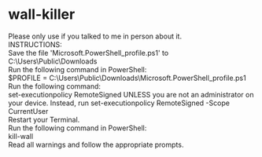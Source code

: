 # wall-killer
Please only use if you talked to me in person about it.
<br>INSTRUCTIONS:
<br>Save the file 'Microsoft.PowerShell_profile.ps1' to C:\Users\Public\Downloads
<br>Run the following command in PowerShell:<br>
$PROFILE = C:\Users\Public\Downloads\Microsoft.PowerShell_profile.ps1<br>
Run the following command:<br>
set-executionpolicy RemoteSigned UNLESS you are not an administrator on your device. Instead, run set-executionpolicy RemoteSigned -Scope CurrentUser<br>
Restart your Terminal.<br>
Run the following command in PowerShell:<br>
kill-wall<br>
Read all warnings and follow the appropriate prompts.
